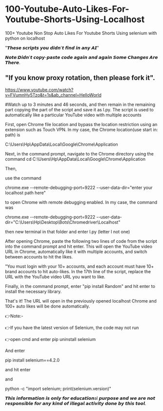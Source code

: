# 100-Youtube-Auto-Likes-For-Youtube-Shorts-Using-Localhost

100+ Youtube Non Stop Auto Likes For Youtube Shorts Using selenium with python on localhost

"𝙏𝙝𝙚𝙨𝙚 𝙨𝙘𝙧𝙞𝙥𝙩𝙨 𝙮𝙤𝙪 𝙙𝙞𝙙𝙣'𝙩 𝙛𝙞𝙣𝙙 𝙞𝙣 𝙖𝙣𝙮 𝘼𝙄"

𝙉𝙤𝙩𝙚:𝘿𝙞𝙙𝙣'𝙩 𝙘𝙤𝙥𝙮-𝙥𝙖𝙨𝙩𝙚 𝙘𝙤𝙙𝙚 𝙖𝙜𝙖𝙞𝙣 𝙖𝙣𝙙 𝙖𝙜𝙖𝙞𝙣 𝙎𝙤𝙢𝙚 𝘾𝙝𝙖𝙣𝙜𝙚𝙨 𝘼𝙧𝙚 𝙏𝙝𝙚𝙧𝙚.

## "If you know proxy rotation, then please fork it".

https://www.youtube.com/watch?v=FVumnHy5Tzo&t=1s&ab_channel=HelloWorld

#Watch up to 3 minutes and 46 seconds, and then remain in the remaining part copying the part of the script and save it as l.py. The script is used to automatically like a particular YouTube video with multiple accounts

First, open Chrome file location and bypass the location restriction using an extension such as Touch VPN. In my case, the Chrome location(use start in: path) is

C:\Users\Hp\AppData\Local\Google\Chrome\Application

Next, in the command prompt, navigate to the Chrome directory using the command cd C:\Users\Hp\AppData\Local\Google\Chrome\Application

Then,

use the command

chrome.exe --remote-debugging-port=9222 --user-data-dir="enter your localhost path here"

to open Chrome with remote debugging enabled. In my case, the command was

chrome.exe --remote-debugging-port=9222 --user-data-dir="C:\Users\Hp\Desktop\Bots\Chromedriver\Localhost"

then new terminal in that folder and enter l.py (letter l not one)

After opening Chrome, paste the following two lines of code from the script into the command prompt and hit enter. This will open the YouTube video URL in Chrome, automatically like it with multiple accounts, and switch between accounts to hit the likes.

"You must login with your 10+ accounts, and each account must have 10+ brand accounts to hit auto-likes. In the 17th line of the script, replace the URL with the YouTube video URL you want to like.

Finally, in the command prompt, enter "pip install Random" and hit enter to install the necessary library.

That's it! The URL will open in the previously opened localhost Chrome and 100+ auto likes will be done automatically.

👉Note:-

👉If you have the latest version of Selenium, the code may not run

👉open cmd and enter pip uninstall selenium

And enter

pip install selenium==4.2.0

and hit enter

and

python -c "import selenium; print(selenium.version)"

𝙏𝙝𝙞𝙨 𝙞𝙣𝙛𝙤𝙧𝙢𝙖𝙩𝙞𝙤𝙣 𝙞𝙨 𝙤𝙣𝙡𝙮 𝙛𝙤𝙧 𝙚𝙙𝙪𝙘𝙖𝙩𝙞𝙤𝙣al 𝙥𝙪𝙧𝙥𝙤𝙨𝙚 𝙖𝙣𝙙 𝙬𝙚 𝙖𝙧𝙚 𝙣𝙤𝙩 𝙧𝙚𝙨𝙥𝙤𝙣𝙨𝙞𝙗𝙡𝙚 𝙛𝙤𝙧 𝙖𝙣𝙮 𝙠𝙞𝙣𝙙 𝙤𝙛 𝙞𝙡𝙡𝙚𝙜𝙖𝙡 𝙖𝙘𝙩𝙞𝙫𝙞𝙩𝙮 𝙙𝙤𝙣𝙚 𝙗𝙮 𝙩𝙝𝙞𝙨 𝙩𝙤𝙤𝙡.
